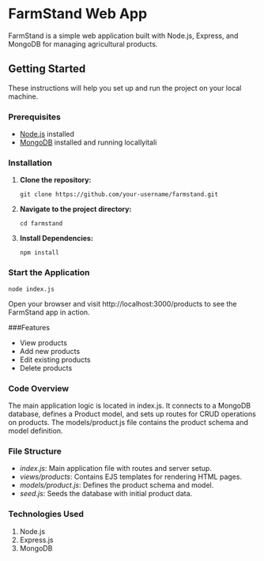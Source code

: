 # FarmStand Web App

FarmStand is a simple web application built with Node.js, Express, and MongoDB for managing agricultural products.

## Getting Started

These instructions will help you set up and run the project on your local machine.

### Prerequisites
- [Node.js](https://nodejs.org/) installed
- [MongoDB](https://www.mongodb.com/) installed and running locallyitali

### Installation

1. **Clone the repository:**
   
   ```plaintext
   git clone https://github.com/your-username/farmstand.git
   ```
2. **Navigate to the project directory:**
    ```plaintext
    cd farmstand
    ```

3. **Install Dependencies:**
    ```plaintext
    npm install
    ```

### Start the Application
    node index.js

Open your browser and visit http://localhost:3000/products to see the FarmStand app in action.

###Features
- View products
- Add new products
- Edit existing products
- Delete products
  
### Code Overview
The main application logic is located in index.js. It connects to a MongoDB database, defines a Product model, and sets up routes for CRUD operations on products. The models/product.js file contains the product schema and model definition.

### File Structure
- *index.js*: Main application file with routes and server setup.
- *views/products*: Contains EJS templates for rendering HTML pages.
- *models/product.js*: Defines the product schema and model.
- *seed.js*: Seeds the database with initial product data.

### Technologies Used
1. Node.js
2. Express.js
3. MongoDB

